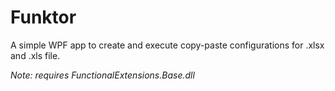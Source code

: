 # Funktor
A simple WPF app to create and execute copy-paste configurations for .xlsx and .xls file.

*Note: requires FunctionalExtensions.Base.dll*
